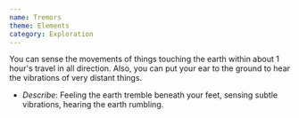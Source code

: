 ```yaml
---
name: Tremors
theme: Elements
category: Exploration
---
```


You can sense the movements of things touching the earth within about 1 hour's travel in all direction. Also, you can put your ear to the ground to hear the vibrations of very distant things.

* *Describe*: Feeling the earth tremble beneath your feet, sensing subtle vibrations, hearing the earth rumbling.